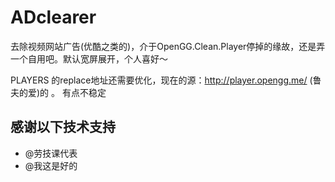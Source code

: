 ADclearer
============

去除视频网站广告(优酷之类的)，介于OpenGG.Clean.Player停掉的缘故，还是弄一个自用吧。默认宽屏展开，个人喜好～


PLAYERS 的replace地址还需要优化，现在的源：http://player.opengg.me/ (鲁夫的爱)的 。 有点不稳定


感谢以下技术支持
------
 - @劳技课代表 
 - @我这是好的 







